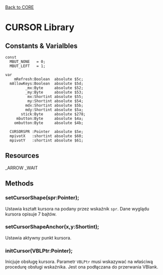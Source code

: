 [Back to CORE](core.md)
# CURSOR Library

## Constants & Varialbles

```
const
  MBUT_NONE   = 0;
  MBUT_LEFT   = 1;

var
    mRefresh:Boolean  absolute $5c;
  mAllowKeys:Boolean  absolute $5d;
         _mx:Byte     absolute $52;
         _my:Byte     absolute $53;
          mx:Shortint absolute $55;
          my:Shortint absolute $54;
         mdx:Shortint absolute $5b;
         mdy:Shortint absolute $5a;
       stick:Byte     absolute $278;
     mbutton:Byte     absolute $4a;
    ombutton:Byte     absolute $4b;

  CURSORSPR :Pointer  absolute $5e;
  mpivotX   :shortint absolute $60;
  mpivotY   :shortint absolute $61;
```

## Resources

_ARROW
_WAIT

## Methods

### setCursorShape(spr:Pointer);

Ustawia kształt kursora na podany przez wskaźnik `spr`.
Dane wyglądu kursora opisuje 7 bajtów.

### setCursorShapeAnchor(x,y:Shortint);

Ustawia aktywny punkt kursora.

### initCursor(VBLPtr:Pointer);

Inicjuje obsługę kursora. Parametr `VBLPtr` musi wskazywać na właściwą procedurę obsługi wskaźnika. Jest ona podłączana do przerwania VBlank.

